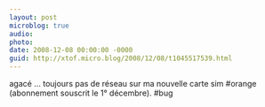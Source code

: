 ```yaml
---
layout: post
microblog: true
audio: 
photo: 
date: 2008-12-08 00:00:00 -0000
guid: http://xtof.micro.blog/2008/12/08/t1045517539.html
---
```

agacé ... toujours pas de réseau sur ma nouvelle carte sim #orange (abonnement souscrit le 1° décembre). #bug
